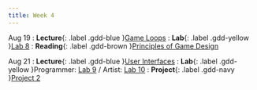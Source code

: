 ```yaml
---
title: Week 4
---
```


Aug 19
: **Lecture**{: .label .gdd-blue }[Game Loops]
: **Lab**{: .label .gdd-yellow }[Lab 8]
: **Reading**{: .label .gdd-brown }[Principles of Game Design]

Aug 21
: **Lecture**{: .label .gdd-blue }[User Interfaces]
: **Lab**{: .label .gdd-yellow }Programmer: [Lab 9] / Artist: [Lab 10]
: **Project**{: .label .gdd-navy }[Project 2]

[Game Loops]: https://docs.google.com/presentation/d/1qcTa4jcy2h4TDrAmTcn3kdV2d9X7bCNTXoa4HdQ8ziM/edit?usp=drive_link
[User Interfaces]: https://docs.google.com/presentation/d/1mf9k3ZQxBLTRq01irq64hlTZB0PXb0cuQIRxhm1_4KU/edit?usp=drive_link

[Lab 8]: ./../pages/labs/lab8/lab8
[Lab 9]: ./../pages/labs/lab9/lab9
[Lab 10]: ./../pages/labs/lab10/lab10

[Project 2]: ./../pages/projects/project2/project2

[Principles of Game Design]: https://www.gamasutra.com/view/feature/132341/the_13_basic_principles_of_.php?page=2 